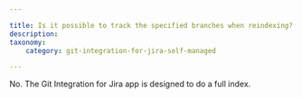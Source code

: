 ```yaml
---

title: Is it possible to track the specified branches when reindexing?
description:
taxonomy:
    category: git-integration-for-jira-self-managed

---
```

No. The Git Integration for Jira app is designed to do a full index.

